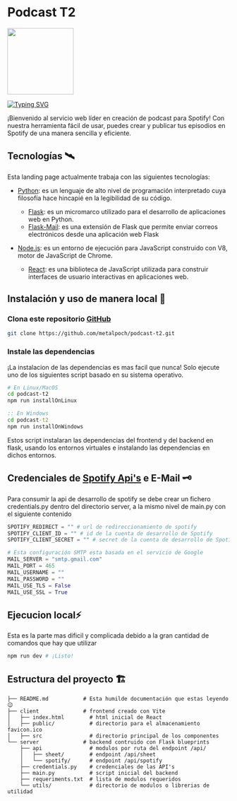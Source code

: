 
# Podcast T2
<img width="150" src="https://cdn.leonardo.ai/users/9698033d-86b5-411b-8d8f-fc9209ef1ff6/generations/2bd8e45a-f69b-4040-a89c-a4641945a0fe/DreamShaper_v5_STICKER_A_detailed_illustration_a_print_of_a_po_2.jpg">

<a href="https://github.com/metalpoch/podcast-t2"><img src="https://readme-typing-svg.demolab.com?font=VT323&size=27&duration=1000&vCenter=true&repeat=false&width=435&lines=Escuchamos...;Mejoramos...;Promocionamos...;Publicamos...;%F0%9F%8E%A7+Para+hacer+ralidad+tu+mejor+Podcast." alt="Typing SVG" /></a>

¡Bienvenido al servicio web líder en creación de podcast para Spotify! Con nuestra herramienta fácil de usar, puedes crear y publicar tus episodios en Spotify de una manera sencilla y eficiente.

## Tecnologías 🛰️

Esta landing page actualmente trabaja con las siguientes tecnologías:

- [Python]: es un lenguaje de alto nivel de programación interpretado cuya filosofía hace hincapié en la legibilidad de su código.
    -  [Flask]: es un micromarco utilizado para el desarrollo de aplicaciones web en Python.
    -  [Flask-Mail]: es una extensión de Flask que permite enviar correos electrónicos desde una aplicación web Flask
    
- [Node.js]: es un entorno de ejecución para JavaScript construido con V8, motor de JavaScript de Chrome.
    - [React]: es una biblioteca de JavaScript utilizada para construir interfaces de usuario interactivas en aplicaciones web.

## Instalación y uso de manera local 💾

### Clona este repositorio [GitHub]
```bash
git clone https://github.com/metalpoch/podcast-t2.git
```
### Instale las dependencias
¡La instalacion de las dependencias es mas facil que nunca! Solo ejecute uno de los siguientes script basado en su sistema operativo.

```bash
# En Linux/MacOS
cd podcast-t2
npm run installOnLinux
```

```cmd
:: En Windows
cd podcast-t2
npm run installOnWindows
```
Estos script instalaran las dependencias del frontend y del backend en flask, usando los entornos virtuales e instalando las dependencias en dichos entornos.

## Credenciales de [Spotify Api's] e E-Mail 🗝️ 

Para consumir la api de desarrollo de spotify se debe crear un fichero credentials.py dentro del directorio server, a la mismo nivel de main.py con el siguiente contenido

```python
SPOTIFY_REDIRECT = "" # url de redireccionamiento de spotify
SPOTIFY_CLIENT_ID = "" # id de la cuenta de desarrollo de Spotify
SPOTIFY_CLIENT_SECRET = "" # secret de la cuenta de desarrollo de Spotify

# Esta configuración SMTP esta basada en el servicio de Google
MAIL_SERVER = "smtp.gmail.com"
MAIL_PORT = 465
MAIL_USERNAME = ""
MAIL_PASSWORD = ""
MAIL_USE_TLS = False
MAIL_USE_SSL = True
```

## Ejecucion local⚡
Esta es la parte mas dificil y complicada debido a la gran cantidad de comandos que hay que utilizar
```bash
npm run dev # ¡Listo!
```

## Estructura del proyecto 🏗️
```
├── README.md           # Esta humilde documentación que estas leyendo 😉
├── client              # frontend creado con Vite
│   ├── index.html        # html inicial de React
│   ├── public/           # directorio para el almacenamiento favicon.ico
│   ├── src               # directorio principal de los componentes
└── server              # backend contruido con Flask blueprints
    ├── api               # modulos por ruta del endpoint /api/
    │   ├── sheet/        # endpoint /api/sheet
    │   └── spotify/      # endpoint /api/spotify
    ├── credentials.py    # credenciales de las API's
    ├── main.py           # script inicial del backend
    ├── requeriments.txt  # lista de modulos requeridos
    └── utils/            # directorio de modulos o librerias de utilidad
```

[python]: https://www.python.org/
[flask-mail]: https://pythonhosted.org/Flask-Mail/
[node.js]: https://nodejs.org/en
[flask]: https://flask.palletsprojects.com/en/2.3.x/
[react]: https://react.dev/
[github]: https://github.com/metalpoch/podcast-t2.git
[pip]: https://pip.pypa.io/en/stable/
[npm]: https://www.npmjs.com/
[vite]: https://vitejs.dev/
[spotify]: https://open.spotify.com/
[spotify api's]: https://developer.spotify.com/
